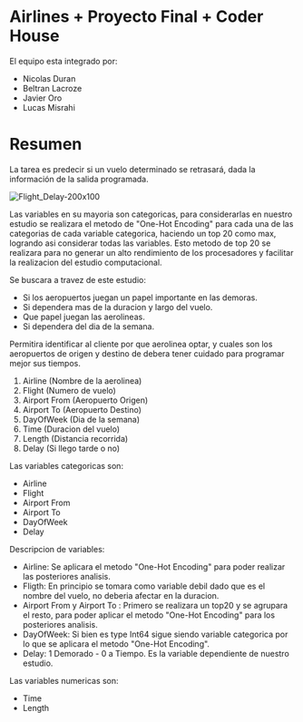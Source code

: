 # Airlines + Proyecto Final + Coder House

El equipo esta integrado por:
- Nicolas Duran
- Beltran Lacroze
- Javier Oro
- Lucas Misrahi

# Resumen

La tarea es predecir si un vuelo determinado se retrasará, dada la información de la salida programada.

![Flight_Delay-200x100](https://user-images.githubusercontent.com/111400931/191128895-632dd179-f4cb-4578-8723-04d0fb5577f8.png)

Las variables en su mayoria son categoricas, para considerarlas en nuestro estudio se realizara el metodo de "One-Hot Encoding" para cada una de las categorias de cada variable categorica, haciendo un top 20 como max, logrando asi considerar todas las variables. Esto metodo de top 20 se realizara para no generar un alto rendimiento de los procesadores y facilitar la realizacion del estudio computacional.

Se buscara a travez de este estudio:
+ Si los aeropuertos juegan un papel importante en las demoras.
+ Si dependera mas de la duracion y largo del vuelo.
+ Que papel juegan las aerolineas.
+ Si dependera del dia de la semana.

Permitira identificar al cliente por que aerolinea optar, y cuales son los aeropuertos de origen y destino de debera tener cuidado para programar mejor sus tiempos.

1. Airline (Nombre de la aerolinea)
2. Flight (Numero de vuelo)
3. Airport From (Aeropuerto Origen)
4. Airport To (Aeropuerto Destino)
5. DayOfWeek (Dia de la semana)
6. Time (Duracion del vuelo)
7. Length (Distancia recorrida)
8. Delay (Si llego tarde o no)

Las variables categoricas son:
- Airline
- Flight
- Airport From
- Airport To
- DayOfWeek
- Delay

Descripcion de variables:
- Airline: Se aplicara el metodo "One-Hot Encoding" para poder realizar las posteriores analisis.
- Fligth: En principio se tomara como variable debil dado que es el nombre del vuelo, no deberia afectar en la duracion.
- Airport From y Airport To : Primero se realizara un top20 y se agrupara el resto, para poder aplicar el metodo "One-Hot Encoding" para los posteriores analisis.
- DayOfWeek: Si bien es type Int64 sigue siendo variable categorica por lo que se aplicara el metodo "One-Hot Encoding".
- Delay: 1 Demorado - 0 a Tiempo. Es la variable dependiente de nuestro estudio.

Las variables numericas son:
- Time
- Length
